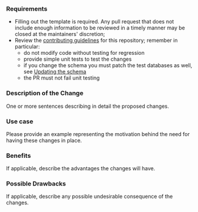 ### Requirements

- Filling out the template is required. Any pull request that does not include enough information to be reviewed in a timely manner may be closed at the maintainers' discretion;
- Review the [contributing guidelines](https://github.com/Ensembl/ensembl/blob/release/90/CONTRIBUTING.md#why-could-my-pull-request-be-rejected) for this repository; remember in particular:
    - do not modify code without testing for regression
    - provide simple unit tests to test the changes
    - if you change the schema you must patch the test databases as well, see [Updating the schema](https://github.com/Ensembl/ensembl/blob/release/90/CONTRIBUTING.md#updating-the-schema)
    - the PR must not fail unit testing

### Description of the Change

One or more sentences describing in detail the proposed changes.

### Use case

Please provide an example representing the motivation behind the need for having these changes in place.

### Benefits

If applicable, describe the advantages the changes will have.

### Possible Drawbacks

If applicable, describe any possible undesirable consequence of the changes.